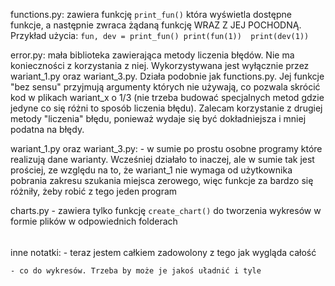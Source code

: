 functions.py:
    zawiera funkcję `print_fun()` która wyświetla
    dostępne funkcje, a następnie zwraca żądaną funkcję
    WRAZ Z JEJ POCHODNĄ. Przykład użycia:
    ```
    fun, dev = print_fun()
    print(fun(1)) 
    print(dev(1))
    ```

error.py:
    mała biblioteka zawierająca metody liczenia błędów. Nie ma konieczności
    z korzystania z niej. Wykorzystywana jest wyłącznie przez wariant_1.py oraz
    wariant_3.py. Działa podobnie jak functions.py. Jej funkcje "bez sensu"
    przyjmują argumenty których nie używają, co pozwala skrócić kod w plikach
    wariant_x o 1/3 (nie trzeba budować specjalnych metod gdzie jedyne co się
    różni to sposób liczenia błędu). Zalecam korzystanie z drugiej metody
    "liczenia" błędu, ponieważ wydaje się być dokładniejsza i mniej podatna
    na błędy.


wariant_1.py oraz wariant_3.py:
    - w sumie po prostu osobne programy które realizują dane warianty.
    Wcześniej działało to inaczej, ale w sumie tak jest prościej, ze
    względu na to, że wariant_1 nie wymaga od użytkownika pobrania
    zakresu szukania miejsca zerowego, więc funkcje za bardzo się
    różniły, żeby robić z tego jeden program

charts.py
    - zawiera tylko funkcję `create_chart()` do tworzenia wykresów w
    formie plików w odpowiednich folderach

######
inne notatki:
    - teraz jestem całkiem zadowolony z tego jak wygląda całość

    - co do wykresów. Trzeba by może je jakoś uładnić i tyle